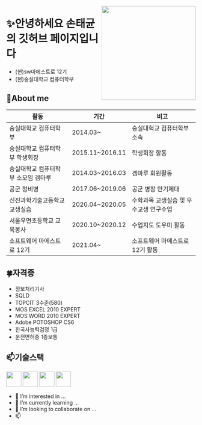 
<a href="https://hits.seeyoufarm.com"><img src="https://hits.seeyoufarm.com/api/count/incr/badge.svg?url=https%3A%2F%2Fgithub.com%2Fstg0123%2Fhit-counter&count_bg=%235AE57E&title_bg=%23555555&icon=&icon_color=%23E7E7E7&title=%EB%B0%A9%EB%AC%B8%EC%9E%90%EC%88%98&edge_flat=false" width="250px" align="right"/></a>

# ✨안녕하세요 손태균의 깃허브 페이지입니다  
- (현)sw마에스트로 12기  
- (현)숭실대학교 컴퓨터학부  



## 👋About me<br/>
|활동|기간| 비고|
|---|---|---|
|숭실대학교 컴퓨터학부|2014.03~ | 숭실대헉교 컴퓨터학부 소속|
|숭실대학교 컴퓨터학부 학생회장|2015.11~2016.11|학생회장 할동|
|숭실대학교 컴퓨터학부 소모임 겜마루|2014.03~2016.03|겜마루 회원활동|
|공군 정비병 |2017.06~2019.06|공군 병장 만기제대|
|신진과학기술고등학교 교생실습 |2020.04~2020.05|수학과목 교생실습 및 우수교생 연구수업|
|서울우면초등학교 교육봉사|2020.10~2020.12| 수업지도 도우미 활동|
|소프트웨어 마에스트로 12기|2021.04~| 소프트웨어 마에스트로 12기 활동|




## 🍀자격증
- 정보처리기사
- SQLD
- TOPCIT 3수준(580)
- MOS EXCEL 2010 EXPERT
- MOS WORD 2010 EXPERT
- Adobe POTOSHOP CS6
- 한국사능력검정 1급
- 운전면허증 1종보통

## 📫기술스택
<img src="https://img.shields.io/badge/C++-1622D9?style=flat-square&logo=C%2B%2B&logoColor=white" height="40px"/></a>  <img src="https://img.shields.io/badge/Python-3766AB?style=flat-square&logo=Python&logoColor=white" height="40px"/></a> <img src="https://img.shields.io/badge/Java-A7B223?style=flat-square&logo=Java&logoColor=white" height="40px"/></a> <img src="https://img.shields.io/badge/HTML-D92B2B?style=flat-square&logo=HTML&logoColor=white" height="40px"/></a> 

- 👀 I’m interested in ...
- 🌱 I’m currently learning ...
- 💞️ I’m looking to collaborate on ...
- 📫

